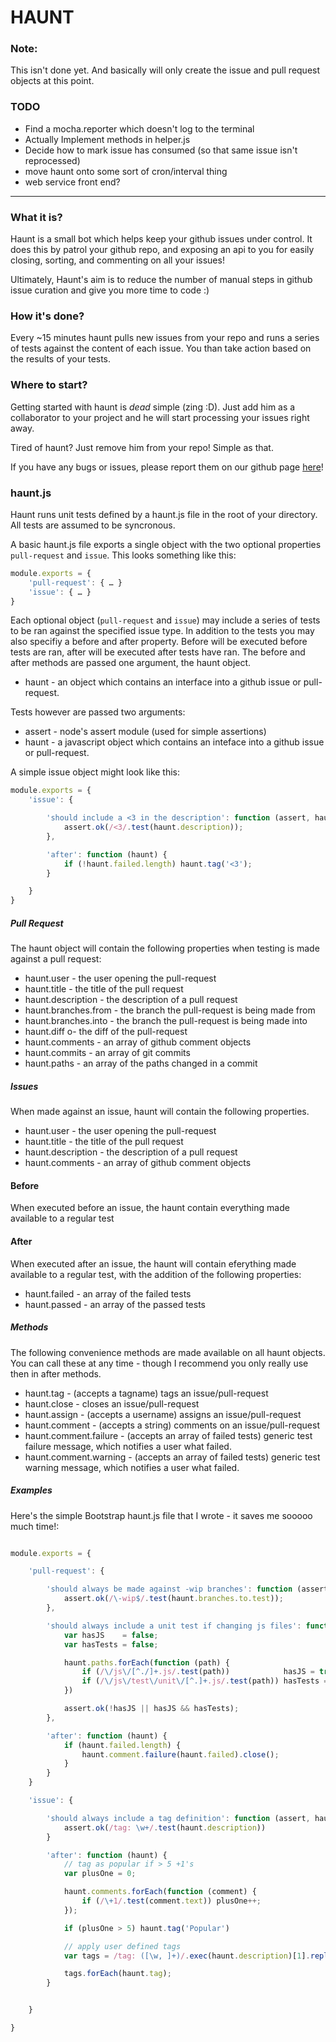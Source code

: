 # HAUNT

### Note: 

This isn't done yet. And basically will only create the issue and pull request objects at this point.

### TODO

+ Find a mocha.reporter which doesn't log to the terminal
+ Actually Implement methods in helper.js
+ Decide how to mark issue has consumed (so that same issue isn't reprocessed)
+ move haunt onto some sort of cron/interval thing
+ web service front end?

---

### What it is?

Haunt is a small bot which helps keep your github issues under control. It does this by patrol your github repo, and exposing an api to you for easily closing, sorting, and commenting on all your issues!

Ultimately, Haunt's aim is to reduce the number of manual steps in github issue curation and give you more time to code :)


### How it's done?

Every ~15 minutes haunt pulls new issues from your repo and runs a series of tests against the content of each issue. You than take action based on the results of your tests.


### Where to start?

Getting started with haunt is *dead* simple (zing :D). Just add him as a collaborator to your project and he will start processing your issues right away.

Tired of haunt? Just remove him from your repo! Simple as that.

If you have any bugs or issues, please report them on our github page [here](https://github.com/fat/haunt)!


### haunt.js

Haunt runs unit tests defined by a haunt.js file in the root of your directory. All tests are assumed to be syncronous.

A basic haunt.js file exports a single object with the two optional properties `pull-request` and `issue`. This looks something like this:

```js
module.exports = {
    'pull-request': { … }
    'issue': { … }
}
```

Each optional object (`pull-request` and `issue`) may include a series of tests to be ran against the specified issue type. In addition to the tests you may also specifiy a before and after property. Before will be executed before tests are ran, after will be executed after tests have ran. The before and after methods are passed one argument, the haunt object.

+ haunt - an object which contains an interface into a github issue or pull-request.

Tests however are passed two arguments:

+ assert - node's assert module (used for simple assertions)
+ haunt  - a javascript object which contains an inteface into a github issue or pull-request.

A simple issue object might look like this:

```js
module.exports = {
    'issue': { 

        'should include a <3 in the description': function (assert, haunt) {
            assert.ok(/<3/.test(haunt.description));
        },

        'after': function (haunt) {
            if (!haunt.failed.length) haunt.tag('<3');
        }

    }
}
```

##### Pull Request

The haunt object will contain the following properties when testing is made against a pull request:

+ haunt.user - the user opening the pull-request
+ haunt.title - the title of the pull request
+ haunt.description - the description of a pull request
+ haunt.branches.from - the branch the pull-request is being made from
+ haunt.branches.into - the branch the pull-request is being made into
+ haunt.diff o- the diff of the pull-request
+ haunt.comments - an array of github comment objects
+ haunt.commits - an array of git commits
+ haunt.paths - an array of the paths changed in a commit


##### Issues

When made against an issue, haunt will contain the following properties.

+ haunt.user - the user opening the pull-request
+ haunt.title - the title of the pull request
+ haunt.description - the description of a pull request
+ haunt.comments - an array of github comment objects


#### Before

When executed before an issue, the haunt contain everything made available to a regular test

#### After

When executed after an issue, the haunt will contain eferything made available to a regular test, with the addition of the following properties:

+ haunt.failed - an array of the failed tests
+ haunt.passed - an array of the passed tests

##### Methods

The following convenience methods are made available on all haunt objects. You can call these at any time - though I recommend you only really use then in after methods.

+ haunt.tag - (accepts a tagname) tags an issue/pull-request
+ haunt.close - closes an issue/pull-request
+ haunt.assign - (accepts a username) assigns an issue/pull-request
+ haunt.comment - (accepts a string) comments on an issue/pull-request
+ haunt.comment.failure - (accepts an array of failed tests) generic test failure message, which notifies a user what failed.
+ haunt.comment.warning - (accepts an array of failed tests) generic test warning message, which notifies a user what failed.

##### Examples 

Here's the simple Bootstrap haunt.js file that I wrote - it saves me sooooo much time!: 

```js

module.exports = {

    'pull-request': {

        'should always be made against -wip branches': function (assert, haunt) {
            assert.ok(/\-wip$/.test(haunt.branches.to.test));
        },

        'should always include a unit test if changing js files': function (assert, haunt) {
            var hasJS    = false;
            var hasTests = false;

            haunt.paths.forEach(function (path) {
                if (/\/js\/[^./]+.js/.test(path))            hasJS = true;
                if (/\/js\/test\/unit\/[^.]+.js/.test(path)) hasTests = true;
            })

            assert.ok(!hasJS || hasJS && hasTests);
        },

        'after': function (haunt) {
            if (haunt.failed.length) {
                haunt.comment.failure(haunt.failed).close();
            }
        }
    }

    'issue': {

        'should always include a tag definition': function (assert, haunt) {
            assert.ok(/tag: \w+/.test(haunt.description))
        }

        'after': function (haunt) {
            // tag as popular if > 5 +1's
            var plusOne = 0;

            haunt.comments.forEach(function (comment) {
                if (/\+1/.test(comment.text)) plusOne++;
            });

            if (plusOne > 5) haunt.tag('Popular')

            // apply user defined tags
            var tags = /tag: ([\w, ]+)/.exec(haunt.description)[1].replace(/\s+/, '').split(',');

            tags.forEach(haunt.tag);
        }


    }

}
```